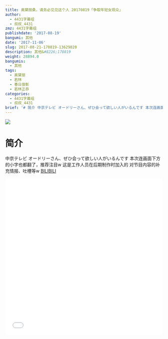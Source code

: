 ```yaml
---
title: 奥黛丽桑，请务必见见这个人 20170819「争取年轻女观众」
author:
  - 4431字幕组
  - 叔叔_4431
zmz: 4431字幕组
publishdate: '2017-08-19'
bangumi: 其他
date: '2017-11-06'
slug: 2017-08-21-170819-13629820
description: 其他&#8226;170819
weight: 28894.0
bangumis:
  - 其他
tags:
  - 奥黛丽
  - 若林
  - 春日俊彰
  - 若林正恭
categories:
  - 4431字幕组
  - 叔叔_4431
brief: '# 简介 中京テレビ オードリーさん、ぜひ会って欲しい人がいるんです 本次连画面下方的小字也都翻了，推荐注目w 这是工作人员在后期制作时加入的 对节目内容的补充情报、吐槽等w'
---
```

![](https://i.imgur.com/K0hA8sh.png)
# 简介  
中京テレビ
オードリーさん、ぜひ会って欲しい人がいるんです
本次连画面下方的小字也都翻了，推荐注目w
这是工作人员在后期制作时加入的
对节目内容的补充情报、吐槽等w
  [BILIBILI](https://www.bilibili.com/video/av13629820/)

  <iframe src="//www.bilibili.com/blackboard/player.html?aid=13629820" width="100%" height="500" frameborder="0" allowfullscreen="allowfullscreen"></iframe>
